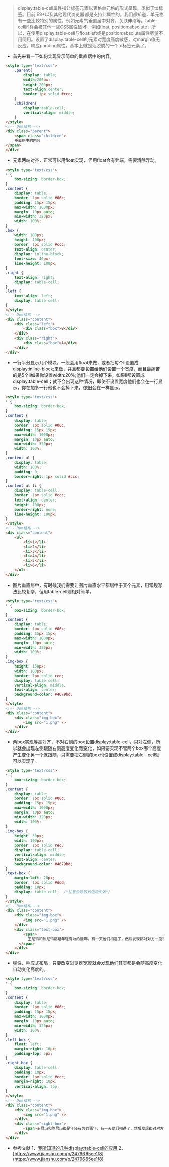 >display:table-cell属性指让标签元素以表格单元格的形式呈现，类似于td标签。目前IE8+以及其他现代浏览器都是支持此属性的。我们都知道，单元格有一些比较特别的属性，例如元素的垂直居中对齐，关联伸缩等。table-cell同样会被其他一些CSS属性破坏，例如float, position:absolute，所以，在使用display:table-cell与float:left或是position:absolute属性尽量不用同用。设置了display:table-cell的元素对宽度高度敏感，对margin值无反应，响应padding属性，基本上就是活脱脱的一个td标签元素了。

- 首先来看一下如何实现显示简单的垂直居中的内容。

```html
<style type="text/css">
    .parent{
        display: table; 
        width:200px; 
        height:200px; 
        text-align:center; 
        border:1px solid #ccc;
    }
    .children{
        display:table-cell; 
        vertical-align: middle;
    }
</style>
<!-- Dom结构 -->
<div class="parent">
    <span class="children">
    垂直居中的内容
</span>
</div>
```

- 元素两端对齐，正常可以用float实现，但用float会有弊端，需要清除浮动。

```html
<style type="text/css">
* {
    box-sizing: border-box;
}
.content {
    display: table;
    border: 1px solid #06c;
    padding: 15px 15px;
    max-width: 1000px;
    margin: 10px auto;
    min-width: 320px;
    width: 100%;
}
.box {
    width: 100px;
    height: 100px;
    border: 1px solid #ccc;
    text-align: center;
    display: inline-block;
    font-size: 40px;
    line-height: 100px;
}
.right {
    text-align: right;
    display: table-cell;
}
.left {
    text-align: left;
    display: table-cell;
}
</style>
<!-- Dom结构 -->
<div class="content">
    <div class="left">
        <div class="box">B</div>
    </div>
    <div class="right">
        <div class="box">A</div>
    </div>
</div>
```

- 一行平分显示几个模块，一般会用float来做，或者把每个li设置成display:inline-block;来做，并且都要设置给他们设置一个宽度，而且最痛苦的是5个li如果你设置width:20%;他们一定会掉下来，如果li都设置成display:table-cell；就不会出现这种情况，即使不设置宽度他们也会在一行显示，你在加多一行他也不会掉下来，依旧会在一样显示。

```html
<style type="text/css">
* {
    box-sizing: border-box;
}
.content {
    display: table;
    border: 1px solid #06c;
    padding: 15px 15px;
    max-width: 1000px;
    margin: 10px auto;
    min-width: 320px;
    width: 100%;
}
.content ul {
    display: table;
    width: 100%;
    padding: 0;
    border-right: 1px solid #ccc;
}
.content ul li {
    display: table-cell;
    border: 1px solid #ccc;
    text-align: center;
    height: 100px;
    border-right: none;
    line-height: 100px;
}
</style>
<!-- Dom结构 -->
<div class="content">
    <ul>
        <li>1</li>
        <li>2</li>
        <li>3</li>
        <li>4</li>
        <li>5</li>
        <li>6</li>
    </ul>
</div>
```

- 图片垂直居中，有时候我们需要让图片垂直水平都居中于某个元素，用常规写法比较复杂，但用table-cell则相对简单。

```html
<style type="text/css">
* {
    box-sizing: border-box;
}
.content {
    display: table;
    border: 1px solid #06c;
    padding: 15px 15px;
    max-width: 1000px;
    margin: 10px auto;
    min-width: 320px;
    width: 100%;
}
.img-box {
    height: 150px;
    width: 100px;
    border: 1px solid red;
    display: table-cell;
    vertical-align: middle;
    text-align: center;
    background-color: #4679bd;
}
</style>
<!-- Dom结构 -->
<div class="content">
    <div class="img-box">
        <img src="1.png" />
    </div>
</div>
```

- 两box实现等高对齐，不对右侧的box设置display:table-cell，只对左侧，所以就会出现左侧跟随右侧高度变化而变化，如果要实现不管两个box哪个高度产生变化另一个就跟随，只需要把右侧的box也设置成display:table－cell就可以实现了。

```html
<style type="text/css">
* {
    box-sizing: border-box;
}
.content {
    display: table;
    border: 1px solid #06c;
    padding: 15px 15px;
    max-width: 1000px;
    margin: 10px auto;
    min-width: 320px;
    width: 100%;
}
.img-box {
    height: 50px;
    width: 100px;
    border: 1px solid red;
    display: table-cell;
    vertical-align: middle;
    text-align: center;
    background-color: #4679bd;
}
.text-box {
    margin-left: 20px;
    border: 1px solid #ddd;
    padding: 10px;
    display: table-cell;  /*注意会导致外边距失效*/
}
</style>
<!-- Dom结构 -->
<div class="content">
    <div class="img-box">
        <img src="1.png" />
    </div>
    <div class="text-box">
        <span>
          王尼玛和陈尼玛都是年轻有为的骚年，有一天他们相遇了，然后发现都对对方一见钟情后，所以就愉快的生活在了一起。。。。。王尼玛和陈尼玛都是年轻有为的骚年，有一天他们相遇了，然后发现都对对方一见钟情后，所以就愉快的生活在了一起。。。。。王尼玛和陈尼玛都是年轻有为的骚年，有一天他们相遇了，然后发现都对对方一见钟情后，所以就愉快的生活在了一起。。。。。
      </span>
    </div>
</div>
```

- 弹性、响应式布局，只要改变浏览器宽度就会发现他们其实都是会随高度变化自动变化高度的。

```html
<style type="text/css">
* {
    box-sizing: border-box;
}
.content {
    display: table;
    border: 1px solid #06c;
    padding: 15px 15px;
    max-width: 1000px;
    margin: 10px auto;
    min-width: 320px;
    width: 100%;
}
.left-box {
    float: left;
    margin-right: 10px;
    padding-top: 5px;
}
.right-box {
    display: table-cell;
    padding: 10px;
    border: 1px solid #ccc;
    margin-right: 10px;
    vertical-align: top;
}
</style>
<!-- Dom结构 -->
<div class="content">
    <div class="img-box">
        <img src="1.png" />
    </div>
    <div class="right-box">
        <span>王尼玛和陈尼玛都是年轻有为的骚年，有一天他们相遇了，然后发现都对对方一见钟情后，所以就愉快的生活在了一起。。。。。王尼玛和陈尼玛都是年轻有为的骚年，有一天他们相遇了，然后发现都对对方一见钟情后，所以就愉快的生活在了一起。。。。。王尼玛和陈尼玛都是年轻有为的骚年，有一天他们相遇了，然后发现都对对方一见钟情后，所以就愉快的生活在了一起。。。。。王尼玛和陈尼玛都是年轻有为的骚年，有一天他们相遇了，然后发现都对对方一见钟情后，所以就愉快的生活在了一起。。。。。王尼玛和陈尼玛都是年轻有为的骚年，有一天他们相遇了，然后发现都对对方一见钟情后，所以就愉快的生活在了一起。。。。。王尼玛和陈尼玛都是年轻有为的骚年，有一天他们相遇了，然后发现都对对方一见钟情后，所以就愉快的生活在了一起。。。。。王尼玛和陈尼玛都是年轻有为的骚年，有一天他们相遇了，然后发现都对对方一见钟情后，所以就愉快的生活在了一起。。。。。王尼玛和陈尼玛都是年轻有为的骚年，有一天他们相遇了，然后发现都对对方一见钟情后，所以就愉快的生活在了一起。。。。。王尼玛和陈尼玛都是年轻有为的骚年，有一天他们相遇了，然后发现都对对方一见钟情后，所以就愉快的生活在了一起。。。。。王尼玛和陈尼玛都是年轻有为的骚年，有一天他们相遇了，然后发现都对对方一见钟情后，所以就愉快的生活在了一起。。。。。王尼玛和陈尼玛都是年轻有为的骚年，有一天他们相遇了，然后发现都对对方一见钟情后，所以就愉快的生活在了一起。。。。。</span>
    </div>
</div>
```

- 参考文献
1、[我所知道的几种display:table-cell的应用](http://www.zhangxinxu.com/wordpress/2010/10/%E6%88%91%E6%89%80%E7%9F%A5%E9%81%93%E7%9A%84%E5%87%A0%E7%A7%8Ddisplaytable-cell%E7%9A%84%E5%BA%94%E7%94%A8/)
2、[https://www.jianshu.com/p/2479665ee1f8](https://www.jianshu.com/p/2479665ee1f8)